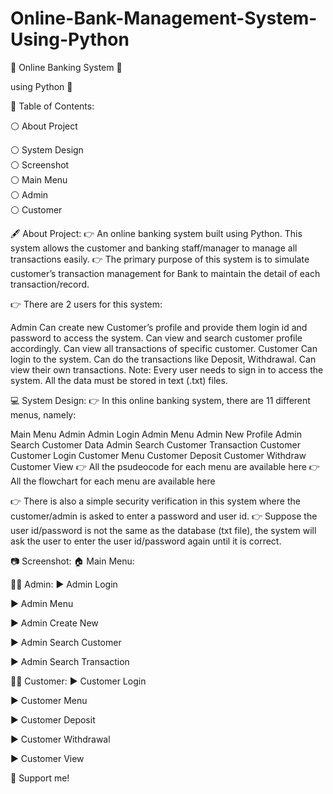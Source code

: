 # Online-Bank-Management-System-Using-Python

🏦 Online Banking System 🏦

using Python 🐍


📃 Table of Contents:

⚪ About Project

⚪ System Design  
⚪ Screenshot  
⚪ Main Menu  
⚪ Admin  
⚪ Customer  

🖋 About Project:
👉 An online banking system built using Python. This system allows the customer and banking staff/manager to manage all transactions easily.
👉 The primary purpose of this system is to simulate customer’s transaction management for Bank to maintain the detail of each transaction/record.

👉 There are 2 users for this system:

Admin
Can create new Customer’s profile and provide them login id and password to access the system.
Can view and search customer profile accordingly.
Can view all transactions of specific customer.
Customer
Can login to the system.
Can do the transactions like Deposit, Withdrawal.
Can view their own transactions.
Note: Every user needs to sign in to access the system. All the data must be stored in text (.txt) files.




💻 System Design:
👉 In this online banking system, there are 11 different menus, namely:

Main Menu
Admin
Admin Login
Admin Menu
Admin New Profile
Admin Search Customer Data
Admin Search Customer Transaction
Customer
Customer Login
Customer Menu
Customer Deposit
Customer Withdraw
Customer View
👉 All the psudeocode for each menu are available here
👉 All the flowchart for each menu are available here

👉 There is also a simple security verification in this system where the customer/admin is asked to enter a password and user id.
👉 Suppose the user id/password is not the same as the database (txt file), the system will ask the user to enter the user id/password again until it is correct.




📷 Screenshot:
🏠 Main Menu:


👨‍💼 Admin:
▶ Admin Login


▶ Admin Menu


▶ Admin Create New


▶ Admin Search Customer


▶ Admin Search Transaction


🙎‍♂️ Customer:
▶ Customer Login


▶ Customer Menu


▶ Customer Deposit


▶ Customer Withdrawal


▶ Customer View





🙌 Support me!
